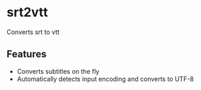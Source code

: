 # srt2vtt
Converts srt to vtt

## Features
* Converts subtitles on the fly
* Automatically detects input encoding and converts to UTF-8
